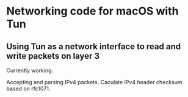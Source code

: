 # Networking code for macOS with Tun

## Using Tun as a network interface to read and write packets on layer 3

Currently working:

Accepting and parsing IPv4 packets.
Caculate IPv4 header checksum based on rfc1071.